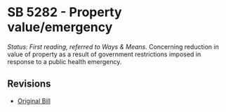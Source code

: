 # SB 5282 - Property value/emergency
*Status: First reading, referred to Ways & Means.*
Concerning reduction in value of property as a result of government restrictions imposed in response to a public health emergency.

## Revisions
* [Original Bill](1/)